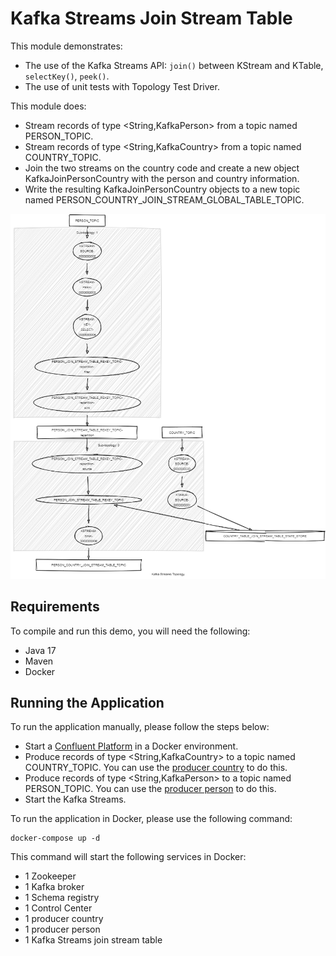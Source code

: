 # Kafka Streams Join Stream Table

This module demonstrates:

- The use of the Kafka Streams API: `join()` between KStream and KTable, `selectKey()`, `peek()`.
- The use of unit tests with Topology Test Driver.

This module does:

- Stream records of type <String,KafkaPerson> from a topic named PERSON_TOPIC.
- Stream records of type <String,KafkaCountry> from a topic named COUNTRY_TOPIC.
- Join the two streams on the country code and create a new object KafkaJoinPersonCountry with the person and country information.
- Write the resulting KafkaJoinPersonCountry objects to a new topic named PERSON_COUNTRY_JOIN_STREAM_GLOBAL_TABLE_TOPIC.

![topology.png](topology.png)

## Requirements

To compile and run this demo, you will need the following:

- Java 17
- Maven
- Docker

## Running the Application

To run the application manually, please follow the steps below:

- Start a [Confluent Platform](https://docs.confluent.io/platform/current/quickstart/ce-docker-quickstart.html#step-1-download-and-start-cp) in a Docker environment.
- Produce records of type <String,KafkaCountry> to a topic named COUNTRY_TOPIC. You can use the [producer country](../specific-producers/kafka-streams-producer-country) to do this.
- Produce records of type <String,KafkaPerson> to a topic named PERSON_TOPIC. You can use the [producer person](../specific-producers/kafka-streams-producer-person) to do this.
- Start the Kafka Streams.

To run the application in Docker, please use the following command:

```console
docker-compose up -d
```

This command will start the following services in Docker:

- 1 Zookeeper
- 1 Kafka broker
- 1 Schema registry
- 1 Control Center
- 1 producer country
- 1 producer person
- 1 Kafka Streams join stream table
